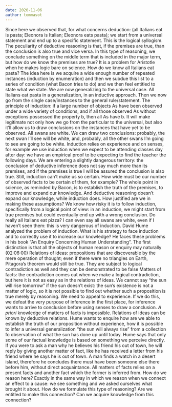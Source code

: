 ```yaml
---
date: 2020-11-06
author: tommasot
---
```

Since here we observed that, for what concerns deduction: (all Italians eat is pasta; Eleonora is Italian; Eleonora eats pasta); we start from a universal statement and end up to a specific statement. This is the logical syllogism. The peculiarity of deductive reasoning is that, if the premises are true, than the conclusion is also true and vice versa. In this type of reasoning, we conclude something on the middle term that is included in the major term, but how do we know the premises are true? It is a problem for Aristotle when he makes logic bare on science. How do we know all Italians eat pasta? The idea here is we acquire a wide enough number of repeated instances (induction by enumeration) and then we subdue this list to a series of condition (what Bacon tries to do) and we then feel entitled to state what we state. We are now generalizing to the universal case. All Italians eat pasta in a generalization, in an inductive approach. Then we now go from the single case/instances to the general rule/statement.
The principle of induction: if a large number of objects As have been observed under a wide variety of conditions, and if all those observed As without exceptions possessed the property b, then all As have b. It will make legitimate not only how we go from the particular to the universal, but also it’ll allow us to draw conclusions on the instances that have yet to be observed.
All swans are white. We can draw two conclusions: probably, the next swan I’ll see will be white, and, probably, all the other swans I’m going to see are going to be white. Induction relies on experience and on senses, for example we use induction when we expect to be attending classes day after day: we have an empirical proof to be expecting to find the teacher the following days. We are entering a slightly dangerous territory: the conclusion of deductive inference does not say much more than its premises, and if the premises is true I will be assured the conclusion is also true. Still, induction can’t make us so certain. How wide must be our number of observed facts to be certain of them, for example?
The whole point in science, as reminded by Bacon, is to establish the truth of the premises, to improve and expand our knowledge. And deductive reasoning doesn’t expand our knowledge, while induction does.
How justified are we in making these assumptions? We know how risky it is to follow induction, specifically from a logical point of view: in an induction, we might start from true premises but could eventually end up with a wrong conclusion. Do really all Italians eat pizza? I can even say all swans are white, even if I haven’t seen them: this is very dangerous of induction.
David Hume analyzed the problem of induction. What is his strategy to face induction and to correctly use it to increase our knowledge? He faces these problems in his book “An Enquiry Concerning Human Understanding”.
The first distinction is that all the objects of human reason or enquiry may naturally (02:06:00) Relations of ideas: propositions that are discoverable by the mere operation of thought; even if there were no triangles on Earth, Pitagora’s theorem would still be true. They are subject to logical contradiction as well and they can be demonstrated to be false
Matters of facts: the contradiction comes out when we make a logical contradiction, but here it is not as easy as in the relations of ideas. We cannot say “the sun will rise tomorrow” if the sun doesn’t exist: the sun’s existence is not a matter of logic, so it is not possible to find out whether such a proposition is true merely by reasoning. We need to appeal to experience. If we do this, we defeat the very purpose of inference in the first place, for inference wants to arrive to conclusion before using senses to draw a conclusion.
*A priori* knowledge of matters of facts is impossible.
Relations of ideas can be known by deductive relations.
Hume wants to enquire how are we able to establish the truth of our proposition without experience, how it is possible to infer a universal generalization “the sun will always rise” from a collection fo observation of what the sun has done up until today.
Hume says that only some of our factual knowledge is based on something we perceive directly.
If you were to ask a man why he believes his friend his out of town, he will reply by giving another matter of fact, like he has received a letter from his friend where he says he is out of town. A man finds a watch in a desert island, therefore he concludes there must have been someone else there before him, without direct acquaintance.
All matters of facts relies on a present facts and another fact which the former is inferred from. How do we reason here? Exactly in the same way in which we reason when we connect an effect to a cause: we see something and we asked ourselves what brought it about. How do we formulate this type of reasoning? Are we entitled to make this connection? Can we acquire knowledge from this connection?